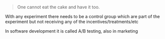 > One cannot eat the cake and have it too.

With any experiment there needs to be a control group which are part of the experiment but not receiving any of the incentives/treatments/etc

In software development it is called A/B testing, also in marketing

